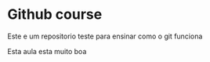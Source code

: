 # Github course

Este e um repositorio teste para ensinar como o git funciona

Esta aula esta muito boa

